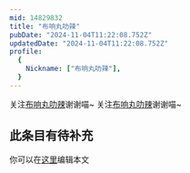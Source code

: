 ```yaml
---
mid: 14829832
title: "布响丸叻辣"
pubDate: "2024-11-04T11:22:08.752Z"
updatedDate: "2024-11-04T11:22:08.752Z"
profile:
  {
    Nickname: ["布响丸叻辣"],
  }
---
```


关注[布响丸叻辣](https://space.bilibili.com/14829832)谢谢喵~ 关注[布响丸叻辣](https://space.bilibili.com/14829832)谢谢喵~

## 此条目有待补充
你可以在[这里](https://github.com/Yuhanawa/VTuber.ICU-Content/edit/master/v/布响丸叻辣/index.md)编辑本文
